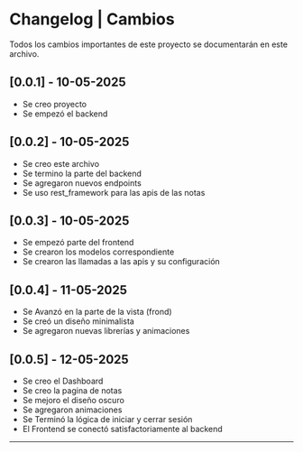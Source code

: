 # Changelog | Cambios

Todos los cambios importantes de este proyecto se documentarán en este archivo.

## [0.0.1] - 10-05-2025

- Se creo proyecto
- Se empezó el backend

## [0.0.2] - 10-05-2025

- Se creo este archivo
- Se termino la parte del backend
- Se agregaron nuevos endpoints
- Se uso rest_framework para las apis de las notas

## [0.0.3] - 10-05-2025

- Se empezó parte del frontend
- Se crearon los modelos correspondiente
- Se crearon las llamadas a las apis y su configuración

## [0.0.4] - 11-05-2025

- Se Avanzó en la parte de la vista (frond)
- Se creó un diseño minimalista
- Se agregaron nuevas librerías y animaciones

## [0.0.5] - 12-05-2025

- Se creo el Dashboard
- Se creo la pagina de notas
- Se mejoro el diseño oscuro
- Se agregaron animaciones
- Se Terminó la lógica de iniciar y cerrar sesión
- El Frontend se conectó satisfactoriamente al backend

---
